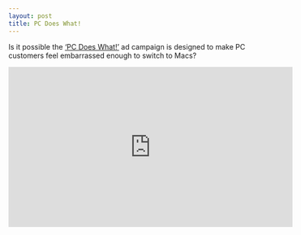 ```yaml
---
layout: post
title: PC Does What!
---
```


Is it possible the [‘PC Does What!’](http://www.pcdoeswhat.com) ad campaign is designed to make PC customers feel embarrassed enough to switch to Macs?

<iframe width="560" height="315" src="https://www.youtube-nocookie.com/embed/sZoiVGLtnbI?rel=0&amp;showinfo=0" frameborder="0" allowfullscreen></iframe>